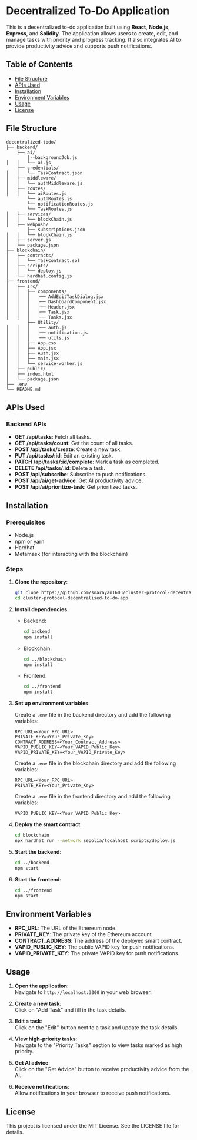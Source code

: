 # Decentralized To-Do Application

This is a decentralized to-do application built using **React**, **Node.js**, **Express**, and **Solidity**. The application allows users to create, edit, and manage tasks with priority and progress tracking. It also integrates AI to provide productivity advice and supports push notifications.

## Table of Contents

- [File Structure](#file-structure)
- [APIs Used](#apis-used)
- [Installation](#installation)
- [Environment Variables](#environment-variables)
- [Usage](#usage)
- [License](#license)

## File Structure

```
decentralized-todo/
├── backend/
    ├── ai/
        |--backgroundJob.js
│   │   └── ai.js
    ├── credentials/
│   │   └── TaskContract.json
│   ├── middleware/
│   │   └── authMiddleware.js
│   ├── routes/
│   │   └── aiRoutes.js
        └── authRoutes.js
        └── notificationRoutes.js
        └── TaskRoutes.js
│   ├── services/
│   │   └── blockChain.js
│   ├── webpush/
        ├── subscriptions.json
│   │   └── blockChain.js
│   ├── server.js
│   └── package.json
├── blockchain/
│   ├── contracts/
│   │   └── TaskContract.sol
│   ├── scripts/
│   │   └── deploy.js
│   └── hardhat.config.js
├── frontend/
│   ├── src/
│   │   ├── components/
│   │   │   ├── AddEditTaskDialog.jsx
│   │   │   ├── DashboardComponent.jsx
│   │   │   ├── Header.jsx
│   │   │   ├── Task.jsx
│   │   │   └── Tasks.jsx
        ├── Utility/
│   │   │   ├── auth.js
│   │   │   ├── notification.js
│   │   │   └── utils.js
│   │   ├── App.css
│   │   ├── App.jsx
│   │   ├── Auth.jsx
│   │   ├── main.jsx
│   │   └── service-worker.js
│   ├── public/
│   ├── index.html
│   └── package.json
├── .env
└── README.md
```

## APIs Used

### Backend APIs

- **GET /api/tasks**: Fetch all tasks.
- **GET /api/tasks/count**: Get the count of all tasks.
- **POST /api/tasks/create**: Create a new task.
- **PUT /api/tasks/:id**: Edit an existing task.
- **PATCH /api/tasks/:id/complete**: Mark a task as completed.
- **DELETE /api/tasks/:id**: Delete a task.
- **POST /api/subscribe**: Subscribe to push notifications.
- **POST /api/ai/get-advice**: Get AI productivity advice.
- **POST /api/ai/prioritize-task**: Get prioritized tasks.

## Installation

### Prerequisites

- Node.js
- npm or yarn
- Hardhat
- Metamask (for interacting with the blockchain)

### Steps

1. **Clone the repository**:

   ```sh
   git clone https://github.com/snarayan1603/cluster-protocol-decentralised-to-do-app.git
   cd cluster-protocol-decentralised-to-do-app
   ```

2. **Install dependencies**:

   - Backend:

     ```sh
     cd backend
     npm install
     ```

   - Blockchain:

     ```sh
     cd ../blockchain
     npm install
     ```

   - Frontend:
     ```sh
     cd ../frontend
     npm install
     ```

3. **Set up environment variables**:

   Create a `.env` file in the backend directory and add the following variables:

   ```env
   RPC_URL=<Your_RPC_URL>
   PRIVATE_KEY=<Your_Private_Key>
   CONTRACT_ADDRESS=<Your_Contract_Address>
   VAPID_PUBLIC_KEY=<Your_VAPID_Public_Key>
   VAPID_PRIVATE_KEY=<Your_VAPID_Private_Key>
   ```

   Create a `.env` file in the blockchain directory and add the following variables:

   ```env
   RPC_URL=<Your_RPC_URL>
   PRIVATE_KEY=<Your_Private_Key>
   ```

   Create a `.env` file in the frontend directory and add the following variables:

   ```env
   VAPID_PUBLIC_KEY=<Your_VAPID_Public_Key>
   ```

4. **Deploy the smart contract**:

   ```sh
   cd blockchain
   npx hardhat run --network sepolia/localhost scripts/deploy.js
   ```

5. **Start the backend**:

   ```sh
   cd ../backend
   npm start
   ```

6. **Start the frontend**:
   ```sh
   cd ../frontend
   npm start
   ```

## Environment Variables

- **RPC_URL**: The URL of the Ethereum node.
- **PRIVATE_KEY**: The private key of the Ethereum account.
- **CONTRACT_ADDRESS**: The address of the deployed smart contract.
- **VAPID_PUBLIC_KEY**: The public VAPID key for push notifications.
- **VAPID_PRIVATE_KEY**: The private VAPID key for push notifications.

## Usage

1. **Open the application**:  
   Navigate to `http://localhost:3000` in your web browser.

2. **Create a new task**:  
   Click on "Add Task" and fill in the task details.

3. **Edit a task**:  
   Click on the "Edit" button next to a task and update the task details.

4. **View high-priority tasks**:  
   Navigate to the "Priority Tasks" section to view tasks marked as high priority.

5. **Get AI advice**:  
   Click on the "Get Advice" button to receive productivity advice from the AI.

6. **Receive notifications**:  
   Allow notifications in your browser to receive push notifications.

## License

This project is licensed under the MIT License. See the LICENSE file for details.
